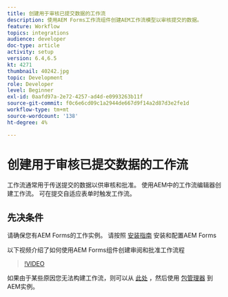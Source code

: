 ```yaml
---
title: 创建用于审核已提交数据的工作流
description: 使用AEM Forms工作流组件创建AEM工作流模型以审核提交的数据。
feature: Workflow
topics: integrations
audience: developer
doc-type: article
activity: setup
version: 6.4,6.5
kt: 4271
thumbnail: 40242.jpg
topic: Development
role: Developer
level: Beginner
exl-id: 0aafd97a-2e72-4257-ad4d-e0993263b11f
source-git-commit: f0c6e6cd09c1a2944de667d9f14a2d87d3e2fe1d
workflow-type: tm+mt
source-wordcount: '138'
ht-degree: 4%

---
```


# 创建用于审核已提交数据的工作流

工作流通常用于传送提交的数据以供审核和批准。 使用AEM中的工作流编辑器创建工作流。 可在提交自适应表单时触发工作流。

## 先决条件

请确保您有AEM Forms的工作实例。 请按照 [安装指南](https://experienceleague.adobe.com/docs/experience-manager-65/forms/install-aem-forms/osgi-installation/installing-configuring-aem-forms-osgi.html) 安装和配置AEM Forms

以下视频介绍了如何使用AEM Forms组件创建审阅和批准工作流程
>[!VIDEO](https://video.tv.adobe.com/v/40242/?quality=9&learn=on)


如果由于某些原因您无法构建工作流，则可以从 [此处](assets/review-submitted-data-workflow.zip) ，然后使用 [包管理器](http://localhost:4502/crx/packmgr/index.jsp) 到AEM实例。
